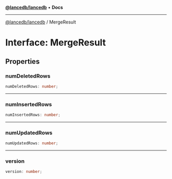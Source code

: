 [**@lancedb/lancedb**](../README.md) • **Docs**

***

[@lancedb/lancedb](../globals.md) / MergeResult

# Interface: MergeResult

## Properties

### numDeletedRows

```ts
numDeletedRows: number;
```

***

### numInsertedRows

```ts
numInsertedRows: number;
```

***

### numUpdatedRows

```ts
numUpdatedRows: number;
```

***

### version

```ts
version: number;
```
